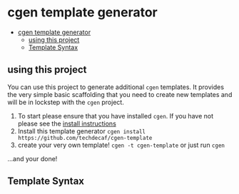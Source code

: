 # cgen template generator

- [cgen template generator](#cgen-template-generator)
  - [using this project](#using-this-project)
  - [Template Syntax](#template-syntax)

## using this project

You can use this project to generate additional `cgen` templates. It provides the very simple basic scaffolding that you need to create new templates and will be in lockstep with the `cgen` project.

1. To start please ensure that you have installed `cgen`. If you have not please see the [install instructions](https://github.com/techdecaf/cgen)
2. Install this template generator `cgen install https://github.com/techdecaf/cgen-template`
3. create your very own template! `cgen -t cgen-template` or just run `cgen`

...and your done!

## Template Syntax
